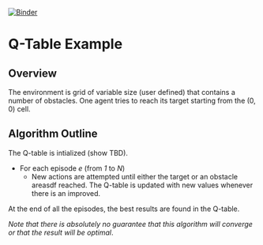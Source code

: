 [![Binder](https://mybinder.org/badge_logo.svg)](https://mybinder.org/v2/gh/ssw1/binder1/HEAD)
# Q-Table Example

## Overview

The environment is grid of variable size (user defined) that contains a number of obstacles.
One agent tries to reach its target starting from the (0, 0) cell.

## Algorithm Outline

The Q-table is intialized (show TBD).

  * For each episode _e_ (from _1_ to _N_)
     - New actions are attempted until either the target or an obstacle areasdf
    reached. The Q-table is updated with new values whenever there is an improved.
       
At the end of all the episodes, the best results are found in the Q-table.

_Note that there is absolutely no guarantee that this algorithm will converge
or that the result will be optimal_.
